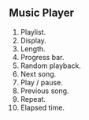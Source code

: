 ## Music Player

1. Playlist. 
2. Display.
3. Length.
4. Progress bar.
5. Random playback.
6. Next song.
7. Play / pause.
8. Previous song. 
9. Repeat.
10. Elapsed time.
